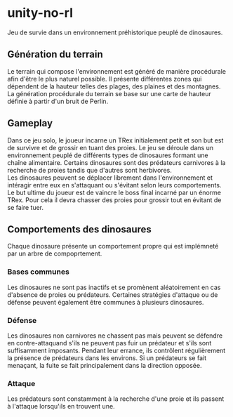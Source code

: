 # unity-no-rl

Jeu de survie dans un environnement préhistorique peuplé de dinosaures.

## Génération du terrain
Le terrain qui compose l'environnement est généré de manière procédurale afin d'être le plus naturel possible. Il présente différentes zones qui dépendent de la hauteur telles des plages, des plaines et des montagnes. La génération procédurale du terrain se base sur une carte de hauteur définie à partir d'un bruit de Perlin.

## Gameplay
Dans ce jeu solo, le joueur incarne un TRex initialement petit et son but est de survivre et de grossir en tuant des proies. Le jeu se déroule dans un environnement peuplé de différents types de dinosaures formant une chaîne alimentaire. Certains dinosaures sont des prédateurs carnivores à la recherche de proies tandis que d'autres sont herbivores.  
Les dinosaures peuvent se déplacer librement dans l'environnement et intéragir entre eux en s'attaquant ou s'évitant selon leurs comportements.  
Le but ultime du joueur est de vaincre le boss final incarné par un énorme TRex. Pour cela il devra chasser des proies pour grossir tout en évitant de se faire tuer.  

## Comportements des dinosaures
Chaque dinosaure présente un comportement propre qui est implémneté par un arbre de compoprtement.

### Bases communes
Les dinosaures ne sont pas inactifs et se promènent aléatoirement en cas d'absence de proies ou prédateurs. Certaines stratégies d'attaque ou de défense peuvent également être communes à plusieurs dinosaures.

### Défense
Les dinosaures non carnivores ne chassent pas mais peuvent se défendre en contre-attaquand s'ils ne peuvent pas fuir un prédateur et s'ils sont suffisamment imposants.
Pendant leur errance, ils contrôlent régulièrement la présence de prédateurs dans les environs.
Si un prédateurs se fait menaçant, la fuite se fait principalement dans la direction opposée.

### Attaque
Les prédateurs sont constamment à la recherche d'une proie et ils passent à l'attaque lorsqu'ils en trouvent une.

